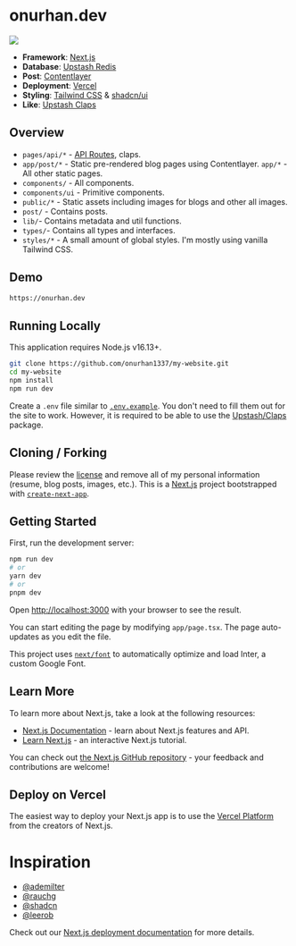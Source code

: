 # onurhan.dev

<a href="https://www.buymeacoffee.com/onurhan"><img src="https://img.buymeacoffee.com/button-api/?text=Buy me a coffee&emoji=&slug=onurhan&button_colour=FFDD00&font_colour=000000&font_family=Inter&outline_colour=000000&coffee_colour=ffffff" /></a>

- **Framework**: [Next.js](https://nextjs.org/)
- **Database**: [Upstash Redis](https://upstash.com/)
- **Post**: [Contentlayer](https://www.contentlayer.dev/)
- **Deployment**: [Vercel](https://vercel.com)
- **Styling**: [Tailwind CSS](https://tailwindcss.com/) & [shadcn/ui](https://ui.shadcn.com/)
- **Like**: [Upstash Claps](https://github.com/upstash/claps)

## Overview

- `pages/api/*` - [API Routes](https://nextjs.org/docs/api-routes/introduction), claps.
- `app/post/*` - Static pre-rendered blog pages using Contentlayer.
 `app/*` - All other static pages.
- `components/` - All components.
- `components/ui` - Primitive components.
- `public/*` - Static assets including images for blogs and other all images.
- `post/` - Contains posts.
- `lib/`- Contains metadata and util functions.
- `types/`- Contains all types and interfaces.
- `styles/*` - A small amount of global styles. I'm mostly using vanilla Tailwind CSS.

## Demo

```bash
https://onurhan.dev
```

## Running Locally

This application requires Node.js v16.13+.

```bash
git clone https://github.com/onurhan1337/my-website.git
cd my-website
npm install
npm run dev
```

Create a `.env` file similar to [`.env.example`](https://github.com/onurhan1337/my-website/blob/master/.env.example). You don't need to fill them out for the site to work. However, it is required to be able to use the [Upstash/Claps](https://github.com/upstash/claps) package.

## Cloning / Forking

Please review the [license](https://github.com/onurhan1337/my-website/blob/master/LICENSE.txt) and remove all of my personal information (resume, blog posts, images, etc.).
This is a [Next.js](https://nextjs.org/) project bootstrapped with [`create-next-app`](https://github.com/vercel/next.js/tree/canary/packages/create-next-app).

## Getting Started

First, run the development server:

```bash
npm run dev
# or
yarn dev
# or
pnpm dev
```

Open [http://localhost:3000](http://localhost:3000) with your browser to see the result.

You can start editing the page by modifying `app/page.tsx`. The page auto-updates as you edit the file.

This project uses [`next/font`](https://nextjs.org/docs/basic-features/font-optimization) to automatically optimize and load Inter, a custom Google Font.

## Learn More

To learn more about Next.js, take a look at the following resources:

- [Next.js Documentation](https://nextjs.org/docs) - learn about Next.js features and API.
- [Learn Next.js](https://nextjs.org/learn) - an interactive Next.js tutorial.

You can check out [the Next.js GitHub repository](https://github.com/vercel/next.js/) - your feedback and contributions are welcome!

## Deploy on Vercel

The easiest way to deploy your Next.js app is to use the [Vercel Platform](https://vercel.com/new?utm_medium=default-template&filter=next.js&utm_source=create-next-app&utm_campaign=create-next-app-readme) from the creators of Next.js.

# Inspiration

- [@ademilter](https://twitter.com/ademilter)
- [@rauchg](https://twitter.com/rauchg/)
- [@shadcn](https://twitter.com/shadcn)
- [@leerob](https://twitter.com/leeerob)

Check out our [Next.js deployment documentation](https://nextjs.org/docs/deployment) for more details.
